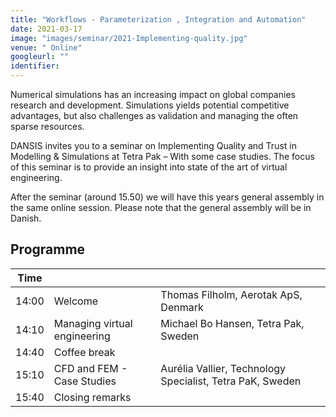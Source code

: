 ```yaml
---
title: "Workflows - Parameterization , Integration and Automation"
date: 2021-03-17
image: "images/seminar/2021-Implementing-quality.jpg"
venue: " Online"
googleurl: ""
identifier:
---
```


Numerical simulations has an increasing impact on global companies research and development. Simulations yields potential competitive advantages, but also challenges as validation and managing the often sparse resources.

DANSIS invites you to a seminar on Implementing Quality and Trust in Modelling & Simulations at Tetra Pak – With some case studies. The focus of this seminar is to provide an insight into state of the art of virtual engineering.

After the seminar (around 15.50) we will have this years general assembly in the same online session.  Please note that the general assembly will be in Danish.

## Programme

| Time  |             |             |
| ----- | ----------- | ----------- | 
| 14:00 | Welcome     |  Thomas Filholm, Aerotak ApS, Denmark|
| 14:10 |  Managing virtual engineering | Michael Bo Hansen, Tetra Pak, Sweden|
| 14:40 |  Coffee break    |  |
| 15:10 |CFD and FEM - Case Studies    | Aurélia Vallier, Technology Specialist, Tetra PaK, Sweden |
| 15:40 | Closing remarks    |  | 
